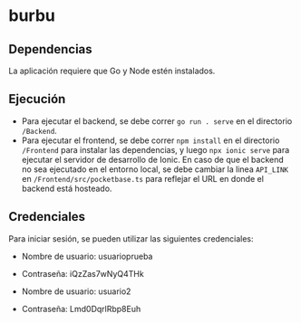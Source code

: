 # burbu

## Dependencias
La aplicación requiere que Go y Node estén instalados.

## Ejecución
- Para ejecutar el backend, se debe correr ``go run . serve`` en el directorio `/Backend`.
- Para ejecutar el frontend, se debe correr ``npm install`` en el directorio `/Frontend` para instalar las dependencias, y luego ``npx ionic serve`` para ejecutar el servidor de desarrollo de Ionic.
En caso de que el backend no sea ejecutado en el entorno local, se debe cambiar la linea `API_LINK` en `/Frontend/src/pocketbase.ts` para reflejar el URL en donde el backend está hosteado.

## Credenciales
Para iniciar sesión, se pueden utilizar las siguientes credenciales:
- Nombre de usuario: usuarioprueba
- Contraseña: iQzZas7wNyQ4THk

- Nombre de usuario: usuario2
- Contraseña: Lmd0DqrlRbp8Euh
